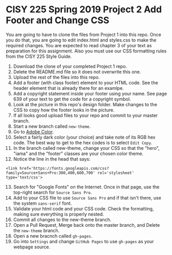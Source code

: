 # CISY 225 Spring 2019 Project 2 Add Footer and Change CSS

You are going to have to clone the files from Project 1 into this repo. Once you do that, you are going to edit index.html and styles.css to make the required changes. You are expected to read chapter 3 of your text as preparation for this assignment. Also you must use our CSS formatting rules from the CISY 225 Style Guide.

1. Download the clone of your completed Project 1 repo.
2. Delete the README.md file so it does not overwrite this one. 
3. Upload the rest of the files into this repo. 
4. Add a footer (with class footer) element to your HTML code. See the header element that is already there for an examlpe.
5. Add a copyright statement inside your footer using your name. See page 639 of your text to get the code for a copyright symbol.
6. Look at the picture in this repo's design folder. Make changes to the CSS to copy how the footer looks in the picture.
7. If all looks good upload files to your repo and commit to your master branch.
8. Start a new branch called `new-theme`.
9. Go to [Adobe Color](https://color.adobe.com/explore/?filter=most-used&time=month).
10. Select a fairly dark color (your choice) and take note of its RGB hex code. The best way to get to the hex codes is to select `Edit Copy`.
11. In the branch called new-theme, change your CSS so that the "hero", "iama" and the "footer" classes are your chosen color theme.
12. Notice the line in the head that says:

`<link href='https://fonts.googleapis.com/css?family=Source+Sans+Pro:300,400,600,700' rel='stylesheet' type='text/css'>`

13. Search for "Google Fonts" on the Internet. Once in that page, use the top-right search for `Source Sans Pro`.
14. Add to your CSS file to use `Source Sans Pro` and if that isn't there, use the system `sans-serif` font.
16. Validate your html code and your CSS code. Check the formatting, making sure everything is properly nested.
15. Commit all changes to the new-theme branch. 
16. Open a Pull Request, Merge back onto the master branch, and Delete the `new-theme` branch.
17. Open a new bracnch called `gh-pages`.
18. Go into `Settings` and change `GitHub Pages` to use `gh-pages` as your webpage source.
